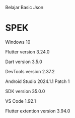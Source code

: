 Belajar Basic Json

# SPEK 

Windows 10

Flutter version 3.24.0

Dart version 3.5.0

DevTools version 2.37.2

Android Studio 2024.1.1 Patch 1

SDK version 35.0.0

VS Code 1.92.1

Flutter extention version 3.94.0
